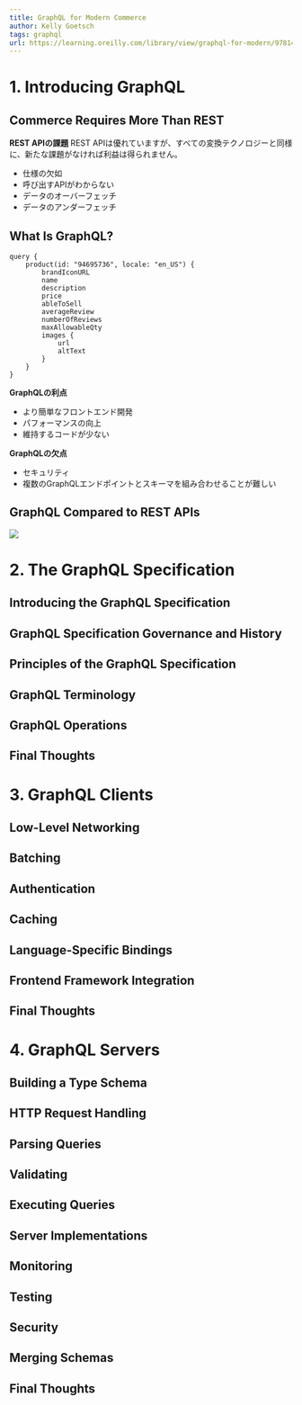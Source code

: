 ```yaml
---
title: GraphQL for Modern Commerce
author: Kelly Goetsch
tags: graphql
url: https://learning.oreilly.com/library/view/graphql-for-modern/9781492056850/
---
```


# 1. Introducing GraphQL
## Commerce Requires More Than REST
**REST APIの課題**
REST APIは優れていますが、すべての変換テクノロジーと同様に、新たな課題がなければ利益は得られません。
- 仕様の欠如
- 呼び出すAPIがわからない
- データのオーバーフェッチ
- データのアンダーフェッチ

## What Is GraphQL?
```
query {
	product(id: "94695736", locale: "en_US") {
		brandIconURL
		name
		description
		price
		ableToSell
		averageReview
		numberOfReviews
		maxAllowableQty
		images {
			url
			altText
		}
	}
}
```

**GraphQLの利点**
- より簡単なフロントエンド開発
- パフォーマンスの向上
- 維持するコードが少ない

**GraphQLの欠点**
- セキュリティ
- 複数のGraphQLエンドポイントとスキーマを組み合わせることが難しい

## GraphQL Compared to REST APIs
![](https://learning.oreilly.com/library/view/graphql-for-modern/9781492056850/assets/gqmc_0107.png)

# 2. The GraphQL Specification
## Introducing the GraphQL Specification
## GraphQL Specification Governance and History
## Principles of the GraphQL Specification
## GraphQL Terminology
## GraphQL Operations
## Final Thoughts

# 3. GraphQL Clients
## Low-Level Networking
## Batching
## Authentication
## Caching
## Language-Specific Bindings
## Frontend Framework Integration
## Final Thoughts

# 4. GraphQL Servers
## Building a Type Schema
## HTTP Request Handling
## Parsing Queries
## Validating
## Executing Queries
## Server Implementations
## Monitoring
## Testing
## Security
## Merging Schemas
## Final Thoughts
